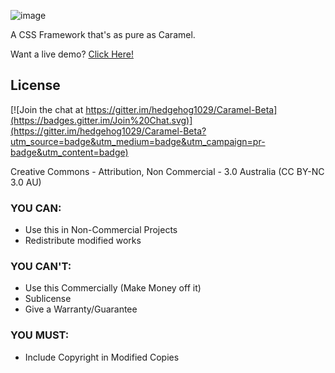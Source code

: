 ![image](https://raw.githubusercontent.com/kurisubrooks/Caramel/gh-pages/Logo.png)

A CSS Framework that's as pure as Caramel.

Want a live demo? [Click Here!](http://kurisubrooks.github.io/Caramel/)


## License

[![Join the chat at https://gitter.im/hedgehog1029/Caramel-Beta](https://badges.gitter.im/Join%20Chat.svg)](https://gitter.im/hedgehog1029/Caramel-Beta?utm_source=badge&utm_medium=badge&utm_campaign=pr-badge&utm_content=badge)

Creative Commons - Attribution, Non Commercial - 3.0 Australia
(CC BY-NC 3.0 AU)


### YOU CAN:

* Use this in Non-Commercial Projects
* Redistribute modified works

### YOU CAN'T:

* Use this Commercially (Make Money off it)
* Sublicense
* Give a Warranty/Guarantee

### YOU MUST:

* Include Copyright in Modified Copies

